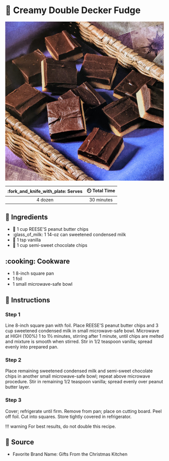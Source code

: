 # :chocolate_bar: Creamy Double Decker Fudge

![Creamy Double Decker Fudge](../assets/images/creamy-double-decker-fudge.jpg)

| :fork_and_knife_with_plate: Serves | :timer_clock: Total Time |
|:----------------------------------:|:-----------------------: |
| 4 dozen | 30 minutes |

## :salt: Ingredients

- :chocolate_bar: 1 cup REESE'S peanut butter chips
- :glass_of_milk: 1 14-oz can sweetened condensed milk
- :icecream: 1 tsp vanilla
- :chocolate_bar: 1 cup semi-sweet chocolate chips

## :cooking: Cookware

- 1 8-inch square pan
- 1 foil
- 1 small microwave-safe bowl

## :pencil: Instructions

### Step 1

Line 8-inch square pan with foil. Place REESE'S peanut butter chips and 3 cup sweetened condensed milk in small
microwave-safe bowl. Microwave at HIGH (100%) 1 to 1½ minutes, stirring after 1 minute, until chips are melted and
mixture is smooth when stirred. Stir in 1/2 teaspoon vanilla; spread evenly into prepared pan.

### Step 2

Place remaining sweetened condensed milk and semi-sweet chocolate chips in another small microwave-safe bowl; repeat
above microwave procedure. Stir in remaining 1/2 teaspoon vanilla; spread evenly over peanut butter layer.

### Step 3

Cover; refrigerate until firm. Remove from pan; place on cutting board. Peel off foil. Cut into squares. Store tightly
covered in refrigerator.

!!! warning
    For best results, do not double this recipe.

## :link: Source

- Favorite Brand Name: Gifts From the Christmas Kitchen
